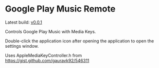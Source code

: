 # Google Play Music Remote

Latest build: [v0.0.1](https://github.com/stevenla/GooglePlayMusicRemote/releases/download/0.0.1/Google.Play.Music.Remote.v0.0.1.zip)

Controls Google Play Music with Media Keys.

Double-click the application icon after opening the application to open the
settings window.

Uses AppleMediaKeyController.h from https://gist.github.com/gauravk92/546311

